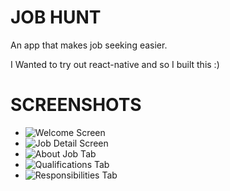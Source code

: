 # JOB HUNT

An app that makes job seeking easier.

I Wanted to try out react-native and so I built this :)

# SCREENSHOTS
- ![Welcome Screen](screenshots/Welcome%20Screen.png)
- ![Job Detail Screen](screenshots/Job%20Detail%20Screen.png)
- ![About Job Tab](screenshots/About%20Job%20Tab.png)
- ![Qualifications Tab](screenshots/Qualifications%20Tab.png)
- ![Responsibilities Tab](screenshots/Responsibilities%20Tab.png)
